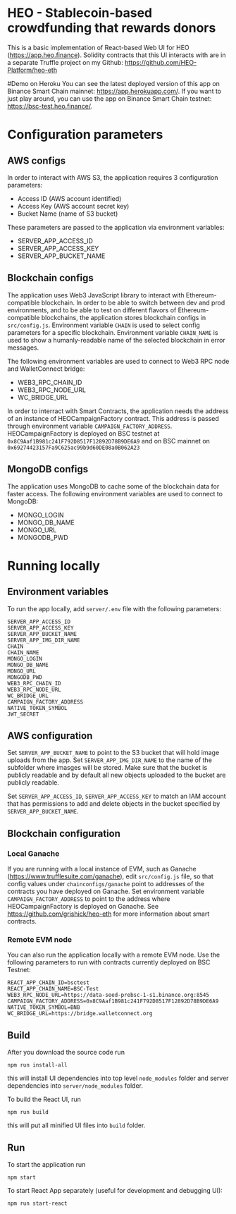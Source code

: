 # HEO - Stablecoin-based crowdfunding that rewards donors

This is a basic implementation of React-based Web UI for HEO (https://app.heo.finance).
Solidity contracts that this UI interacts with are in a separate Truffle project on my Github: https://github.com/HEO-Platform/heo-eth

#Demo on Heroku
You can see the latest deployed version of this app on Binance Smart Chain mainnet: https://app.herokuapp.com/.
If you want to just play around, you can use the app on Binance Smart Chain testnet: https://bsc-test.heo.finance/.

# Configuration parameters
## AWS configs
In order to interact with AWS S3, the application requires 3 configuration parameters:
 * Access ID (AWS account identified)
 * Access Key (AWS account secret key)
 * Bucket Name (name of S3 bucket)

These parameters are passed to the application via environment variables:
* SERVER_APP_ACCESS_ID
* SERVER_APP_ACCESS_KEY  
* SERVER_APP_BUCKET_NAME

## Blockchain configs
The application uses Web3 JavaScript library to interact with Ethereum-compatible blockchain.
In order to be able to switch between dev and prod environments, and to be able to test
on different flavors of Ethereum-compatible blockchains, the application stores
blockchain configs in `src/config.js`. Environment variable `CHAIN` is used
to select config parameters for a specific blockchain. Environment variable `CHAIN_NAME`
is used to show a humanly-readable name of the selected blockchain in error messages. 

The following environment variables are used to connect to Web3 RPC node and WalletConnect bridge:
* WEB3_RPC_CHAIN_ID
* WEB3_RPC_NODE_URL
* WC_BRIDGE_URL

In order to interract with Smart Contracts, the application needs the address of an instance of
HEOCampaignFactory contract. This address is passed through environment variable `CAMPAIGN_FACTORY_ADDRESS`.
HEOCampaignFactory is deployed on BSC testnet at `0x8C9Aaf1B981c241F792D8517F12892D78B9DE6A9`
and on BSC mainnet on `0x69274423157Fa9C625ac99b9d60DE08a0B062A23`

## MongoDB configs
The application uses MongoDB to cache some of the blockchain data for faster access. The following environment
variables are used to connect to MongoDB:
* MONGO_LOGIN
* MONGO_DB_NAME
* MONGO_URL
* MONGODB_PWD

# Running locally
## Environment variables
To run the app locally, add `server/.env` file with the following parameters:
```
SERVER_APP_ACCESS_ID
SERVER_APP_ACCESS_KEY
SERVER_APP_BUCKET_NAME
SERVER_APP_IMG_DIR_NAME
CHAIN
CHAIN_NAME
MONGO_LOGIN
MONGO_DB_NAME
MONGO_URL
MONGODB_PWD
WEB3_RPC_CHAIN_ID
WEB3_RPC_NODE_URL
WC_BRIDGE_URL
CAMPAIGN_FACTORY_ADDRESS
NATIVE_TOKEN_SYMBOL
JWT_SECRET
```
## AWS configuration
Set `SERVER_APP_BUCKET_NAME` to point to the S3 bucket that
will hold image uploads from the app. Set `SERVER_APP_IMG_DIR_NAME` to the name of the subfolder 
where imasges will be stored. Make sure that the bucket is publicly readable and by default all
new objects uploaded to the bucket are publicly readable.

Set `SERVER_APP_ACCESS_ID`, `SERVER_APP_ACCESS_KEY` to match an IAM account that has permissions to add and delete
objects in the bucket specified by `SERVER_APP_BUCKET_NAME`.  
 
## Blockchain configuration

### Local Ganache
If you are running with a local instance of EVM, such as Ganache (https://www.trufflesuite.com/ganache),
edit `src/config.js` file, so that config values under `chainconfigs/ganache` point to addresses of the contracts you
have deployed on Ganache. Set environment variable `CAMPAIGN_FACTORY_ADDRESS` to point to the address where
HEOCampaignFactory is deployed on Ganache. 
See https://github.com/grishick/heo-eth for more information about smart contracts.

### Remote EVM node
You can also run the application locally with a remote EVM node. Use the following parameters to run with 
contracts currently deployed on BSC Testnet:
```
REACT_APP_CHAIN_ID=bsctest
REACT_APP_CHAIN_NAME=BSC-Test
WEB3_RPC_NODE_URL=https://data-seed-prebsc-1-s1.binance.org:8545
CAMPAIGN_FACTORY_ADDRESS=0x8C9Aaf1B981c241F792D8517F12892D78B9DE6A9
NATIVE_TOKEN_SYMBOL=BNB
WC_BRIDGE_URL=https://bridge.walletconnect.org
```

## Build
After you download the source code run 
```
npm run install-all
```
this will install UI dependencies into top level `node_modules` folder and server dependencies into `server/node_modules` folder.

To build the React UI, run
```
npm run build
```
this will put all minified UI files into `build` folder.

## Run
To start the application run
```
npm start
```
To start React App separately (useful for development and debugging UI):
```
npm run start-react
```